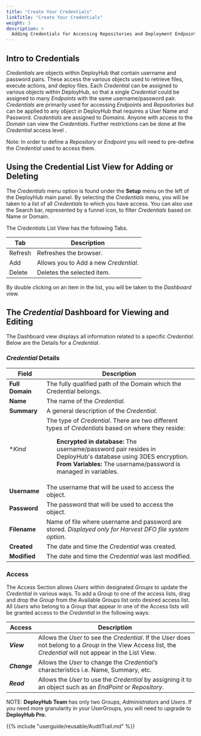 ```yaml
---
title: "Create Your Credentials"
linkTitle: "Create Your Credentials"
weight: 3
description: >
  Adding Credentials for Accessing Repositories and Deployment Endpoints.
---
```


## Intro to Credentials

_Credentials_ are objects within DeployHub that contain username and password pairs. These access the various objects used to retrieve files, execute actions, and deploy files. Each _Credential_ can be assigned to various objects within DeployHub, so that a single _Credential_ could be assigned to many _Endpoints_ with the same username/password pair. _Credentials_ are primarily used for accessing _Endpoints_ and _Repositories_ but can be applied to any object in DeployHub that requires a User Name and Password. _Credentials_ are assigned to _Domains._ Anyone with access to the _Domain_ can view the _Credentials_. Further restrictions can be done at the _Credential_ access level .

Note:  In order to define a _Repository_ or _Endpoint_ you will need to pre-define the _Credential_ used to access them.

## Using the Credential List View for Adding or Deleting

The _Credentials_ menu option is found under the **Setup** menu on the left of the DeployHub main panel. By selecting the _Credentials_ menu, you will be taken to a list of all _Credentials_ to which you have access. You can also use the Search bar, represented by a funnel icon, to filter _Credentials_ based on Name or Domain.

The _Credentials_ List View has the following Tabs.

| Tab | Description |
| --- | --- |
|Refresh | Refreshes the browser. |
| Add | Allows you to Add a new _Credential_. |
| Delete | Deletes the selected item. |

By double clicking on an item in the list, you will be taken to the _Dashboard_ view.

## The _Credential_ Dashboard for Viewing and Editing

The Dashboard view displays all information related to a specific _Credential_.  Below are the Details for a _Credential_.

### _Credential_ Details

| Field | Description |
| --- | --- |
| **Full Domain** | The fully qualified path of the Domain which the Credential belongs. |
| **Name** | The name of the _Credential._ |
| **Summary** | A general description of the _Credential._ |
| **Kind* | The type of _Credential_. There are two different types of _Credentials_ based on where they reside:<ul style="list-style-type: none;"><li>**Encrypted in database:** The username/password pair resides in DeployHub's database using 3DES encryption.</li><li>**From Variables:** The username/password is managed in variables.</li><ul style="list-style-type: none;"> |
| **Username** | The username that will be used to access the object. |
| **Password** | The password that will be used to access the object. |
| **Filename** | Name of file where username and password are stored. _Displayed only for Harvest DFO file system option._ |
| **Created** | The date and time the _Credential_ was created. |
| **Modified** | The date and time the _Credential_ was last modified. |

### Access

The Access Section allows _Users_ within designated _Groups_ to update the _Credential_ in various ways. To add a _Group_ to one of the access lists, drag and drop the _Group_ from the Available Groups list onto desired access list. All _Users_ who belong to a _Group_ that appear in one of the Access lists will be granted access to the _Credential_ in the following ways:

| Access | Description |
| --- | --- |
| _**View**_ | Allows the _User_ to see the _Credential_. If the _User_ does not belong to a _Group_ in the View Access list, the _Credential_ will not appear in the List View. |
| _**Change**_ | Allows the _User_ to change the _Credential’s_ characteristics i.e. Name, Summary, etc. |
| _**Read**_ | Allows the _User_ to use the _Credential_ by assigning it to an object such as an _EndPoint_ or _Repository_. |

NOTE: **DeployHub Team** has only two Groups, _Administrators_ and _Users_. If you need more granularity in your UserGroups, you will need to upgrade to **DeployHub Pro.**

{{% include "userguide/reusable/AuditTrail.md" %}}
